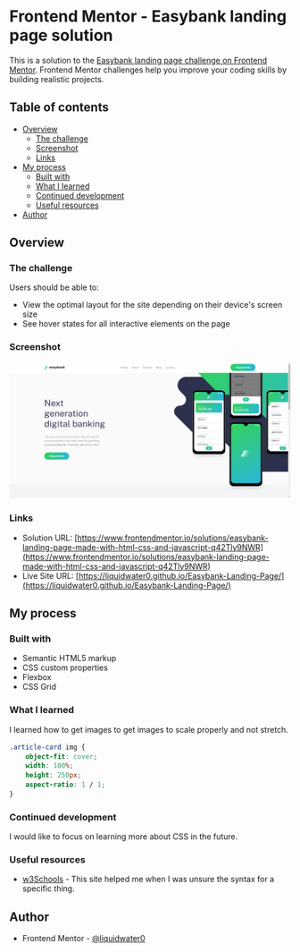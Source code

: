 # Frontend Mentor - Easybank landing page solution

This is a solution to the [Easybank landing page challenge on Frontend Mentor](https://www.frontendmentor.io/challenges/easybank-landing-page-WaUhkoDN). Frontend Mentor challenges help you improve your coding skills by building realistic projects. 

## Table of contents

- [Overview](#overview)
  - [The challenge](#the-challenge)
  - [Screenshot](#screenshot)
  - [Links](#links)
- [My process](#my-process)
  - [Built with](#built-with)
  - [What I learned](#what-i-learned)
  - [Continued development](#continued-development)
  - [Useful resources](#useful-resources)
- [Author](#author)

## Overview

### The challenge

Users should be able to:

- View the optimal layout for the site depending on their device's screen size
- See hover states for all interactive elements on the page

### Screenshot

![](images/screenshot.png)

### Links

- Solution URL: [https://www.frontendmentor.io/solutions/easybank-landing-page-made-with-html-css-and-javascript-q42Tly9NWR](https://www.frontendmentor.io/solutions/easybank-landing-page-made-with-html-css-and-javascript-q42Tly9NWR)
- Live Site URL: [https://liquidwater0.github.io/Easybank-Landing-Page/](https://liquidwater0.github.io/Easybank-Landing-Page/)

## My process

### Built with

- Semantic HTML5 markup
- CSS custom properties
- Flexbox
- CSS Grid

### What I learned

I learned how to get images to get images to scale properly and not stretch.

```css
.article-card img {
    object-fit: cover;
    width: 100%;
    height: 250px;
    aspect-ratio: 1 / 1;
}
```

### Continued development

I would like to focus on learning more about CSS in the future.

### Useful resources

- [w3Schools](https://www.w3schools.com/) - This site helped me when I was unsure the syntax for a specific thing.

## Author

- Frontend Mentor - [@liquidwater0](https://www.frontendmentor.io/profile/liquidwater0)
